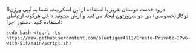 درود خدمت دوستان عزیز
با استفاده از این اسکریپت، شما یه آیپی ورژن6 لوکال(خصوصی) بین دو سرورتون ایجاد می‌کنید و ازش میتونید داخل هرگونه ارتباطی استفاده کنید.
دستور اجرا:


```
sudo bash <(curl -Ls https://raw.githubusercontent.com/bluetiger4511/Create-Private-IPv6-with-Sit/main/script.sh)
```
